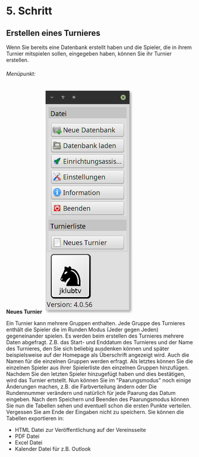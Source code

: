 # 5. Schritt
## Erstellen eines Turnieres
Wenn Sie bereits eine Datenbank erstellt haben und die
Spieler, die in ihrem Turnier mitspielen sollen, eingegeben
haben, können Sie ihr Turnier erstellen.
###### Menüpunkt:
**Neues Turnier**
![neue Datenbank](newtournament.png)

Ein Turnier kann mehrere Gruppen enthalten. Jede Gruppe
des Turnieres enthält die Spieler die im Runden Modus (Jeder
gegen Jeden) gegeneinander spielen.
Es werden beim erstellen des Turnieres mehrere Daten
abgefragt. Z.B. das Start- und Enddatum des Turnieres und
der Name des Turnieres, den Sie sich beliebig ausdenken
können und später beispielsweise auf der Homepage als
Überschrift angezeigt wird.
Auch die Namen für die einzelnen Gruppen werden erfragt.
Als letztes können Sie die einzelnen Spieler aus ihrer
Spielerliste den einzelnen Gruppen hinzufügen.
Nachdem Sie den letzten Spieler hinzugefügt haben und dies
bestätigen, wird das Turnier ertstellt.
Nun können Sie im "Paarungsmodus" noch einige Änderungen
machen, z.B. die Farbverteilung ändern oder Die
Rundennummer verändern und natürlich für jede Paarung das
Datum eingeben.
Nach dem Speichern und Beenden des Paarungsmodus
können Sie nun die Tabellen sehen und eventuell schon die
ersten Punkte verteilen.
Vergessen Sie am Ende der Eingaben nicht zu speichern.
Sie können die Tabellen exportieren in:

- HTML Datei zur Veröffentlichung auf der Vereinsseite
- PDF Datei
- Excel Datei
- Kalender Datei für z.B. Outlook